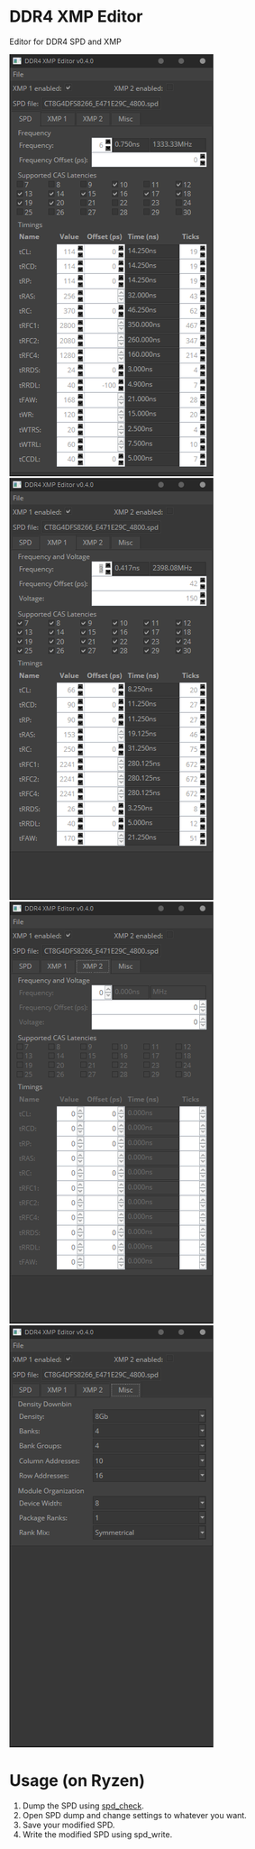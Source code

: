 # DDR4 XMP Editor
Editor for DDR4 SPD and XMP

![SPD](ddr4xmpeditor1.png)
![XMP 1](ddr4xmpeditor2.png)
![XMP 2](ddr4xmpeditor3.png)
![Misc](ddr4xmpeditor4.png)

# Usage (on Ryzen)
1. Dump the SPD using [spd_check](https://cdn.discordapp.com/attachments/727089095570096211/788561019517272124/spd_check_v02_test2.zip).
2. Open SPD dump and change settings to whatever you want.
3. Save your modified SPD.
4. Write the modified SPD using spd_write.
